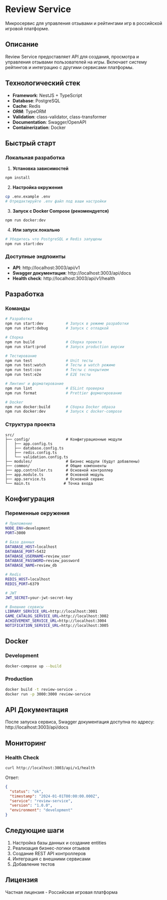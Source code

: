 # Review Service

Микросервис для управления отзывами и рейтингами игр в российской игровой платформе.

## Описание

Review Service предоставляет API для создания, просмотра и управления отзывами пользователей на игры. Включает систему рейтингов и интеграцию с другими сервисами платформы.

## Технологический стек

- **Framework**: NestJS + TypeScript
- **Database**: PostgreSQL
- **Cache**: Redis
- **ORM**: TypeORM
- **Validation**: class-validator, class-transformer
- **Documentation**: Swagger/OpenAPI
- **Containerization**: Docker

## Быстрый старт

### Локальная разработка

1. **Установка зависимостей**
```bash
npm install
```

2. **Настройка окружения**
```bash
cp .env.example .env
# Отредактируйте .env файл под ваши настройки
```

3. **Запуск с Docker Compose (рекомендуется)**
```bash
npm run docker:dev
```

4. **Или запуск локально**
```bash
# Убедитесь что PostgreSQL и Redis запущены
npm run start:dev
```

### Доступные эндпоинты

- **API**: http://localhost:3003/api/v1
- **Swagger документация**: http://localhost:3003/api/docs
- **Health check**: http://localhost:3003/api/v1/health

## Разработка

### Команды

```bash
# Разработка
npm run start:dev          # Запуск в режиме разработки
npm run start:debug        # Запуск с отладкой

# Сборка
npm run build              # Сборка проекта
npm run start:prod         # Запуск production версии

# Тестирование
npm run test               # Unit тесты
npm run test:watch         # Тесты в watch режиме
npm run test:cov           # Тесты с покрытием
npm run test:e2e           # E2E тесты

# Линтинг и форматирование
npm run lint               # ESLint проверка
npm run format             # Prettier форматирование

# Docker
npm run docker:build       # Сборка Docker образа
npm run docker:dev         # Запуск с docker-compose
```

### Структура проекта

```
src/
├── config/                # Конфигурационные модули
│   ├── app.config.ts
│   ├── database.config.ts
│   ├── redis.config.ts
│   └── validation.config.ts
├── modules/               # Бизнес модули (будут добавлены)
├── common/                # Общие компоненты
├── app.controller.ts      # Основной контроллер
├── app.module.ts          # Основной модуль
├── app.service.ts         # Основной сервис
└── main.ts               # Точка входа
```

## Конфигурация

### Переменные окружения

```bash
# Приложение
NODE_ENV=development
PORT=3000

# База данных
DATABASE_HOST=localhost
DATABASE_PORT=5432
DATABASE_USERNAME=review_user
DATABASE_PASSWORD=review_password
DATABASE_NAME=review_db

# Redis
REDIS_HOST=localhost
REDIS_PORT=6379

# JWT
JWT_SECRET=your-jwt-secret-key

# Внешние сервисы
LIBRARY_SERVICE_URL=http://localhost:3001
GAME_CATALOG_SERVICE_URL=http://localhost:3002
ACHIEVEMENT_SERVICE_URL=http://localhost:3004
NOTIFICATION_SERVICE_URL=http://localhost:3005
```

## Docker

### Development

```bash
docker-compose up --build
```

### Production

```bash
docker build -t review-service .
docker run -p 3000:3000 review-service
```

## API Документация

После запуска сервиса, Swagger документация доступна по адресу:
http://localhost:3003/api/docs

## Мониторинг

### Health Check

```bash
curl http://localhost:3003/api/v1/health
```

Ответ:
```json
{
  "status": "ok",
  "timestamp": "2024-01-01T00:00:00.000Z",
  "service": "review-service",
  "version": "1.0.0",
  "environment": "development"
}
```

## Следующие шаги

1. Настройка базы данных и создание entities
2. Реализация бизнес-логики отзывов
3. Создание REST API контроллеров
4. Интеграция с внешними сервисами
5. Добавление тестов

## Лицензия

Частная лицензия - Российская игровая платформа
